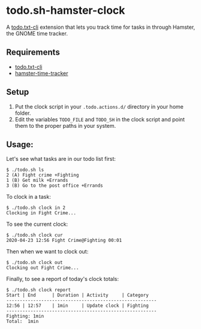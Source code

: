 # todo.sh-hamster-clock
A [todo.txt-cli](https://github.com/todotxt/todo.txt-cli) extension that lets you track time for tasks in through Hamster, the GNOME time tracker.

## Requirements

- [todo.txt-cli](https://github.com/todotxt/todo.txt-cli)
- [hamster-time-tracker](https://github.com/projecthamster/hamster)

## Setup

1. Put the clock script in your ` .todo.actions.d/ ` directory in your home folder.
2. Edit the variables ` TODO_FILE ` and ` TODO_SH ` in the clock script and point 
   them to the proper paths in your system.

## Usage:

Let's see what tasks are in our todo list first:
```
$ ./todo.sh ls
2 (A) Fight crime +Fighting
1 (B) Get milk +Errands
3 (B) Go to the post office +Errands
```

To clock in a task:
```
$ ./todo.sh clock in 2
Clocking in Fight Crime...
```

To see the current clock:
```
$ ./todo.sh clock cur
2020-04-23 12:56 Fight Crime@Fighting 00:01
```

Then when we want to clock out:
```
$ ./todo.sh clock out
Clocking out Fight Crime...
```

Finally, to see a report of today's clock totals:
```
$ ./todo.sh clock report
Start | End      | Duration | Activity     | Category
--------------------------------------------------------
12:56 | 12:57    | 1min     | Update clock | Fighting
--------------------------------------------------------
Fighting: 1min
Total:  1min
```
